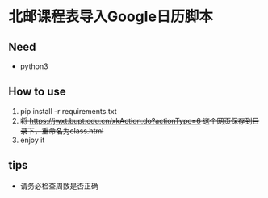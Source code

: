 # 北邮课程表导入Google日历脚本

## Need
* python3

## How to use

1. pip install -r requirements.txt  
2. ~~将 https://jwxt.bupt.edu.cn/xkAction.do?actionType=6 这个网页保存到目录下，重命名为class.html~~
3. enjoy it 

## tips

* 请务必检查周数是否正确
